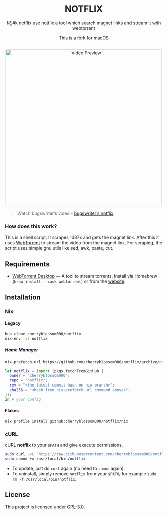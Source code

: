 <h1 align="center">NOTFLIX</h1>
<p align="center">f@#k netflix use notflix a tool which search magnet links and stream it with webtorrent</p>
<p align="center">This is a fork for macOS</p>

##
<p align="center">
<img src="./preview.gif" alt="Video Preview" width="500px">
</p>

> Watch bugswriter’s video - [bugswriter’s notflix](https://youtu.be/RFJCL9C46Mc)

### How does this work?

This is a shell script. It scrapes 1337x and gets the magnet link.
After this it uses [WebTorrent](https://webtorrent.io/) to stream the video from the magnet link.
For scraping, the script uses simple gnu utils like sed, awk, paste, cut.

## Requirements

- [WebTorrent Desktop][webtorrent-desktop] — A tool to stream torrents. Install via Homebrew
  (`brew install --cask webtorrent`) or from the [website][webtorrent-desktop].

## Installation

### Nix

#### Legacy

```sh
hub clone cherryblossom000/notflix
nix-env -if notflix
```

##### Home Manager

```sh
nix-prefetch-url https://github.com/cherryblossom000/notflix/archive/nix.tar.gz
```

```nix
let notflix = import (pkgs.fetchFromGitHub {
  owner = "cherryblossom000";
  repo = "notflix";
  rev = "<the latest commit hash on nix branch>";
  sha256 = "<hash from nix-prefetch-url command above>";
});
in # your config
```

#### Flakes

```sh
nix profile install github:cherryblossom000/notflix/nix
```

### cURL

cURL **notflix** to your `$PATH` and give execute permissions.

```sh
sudo curl -sL "https://raw.githubusercontent.com/cherryblossom000/notflix/master/notflix" -o /usr/local/bin/notflix
sudo chmod +x /usr/local/bin/notflix
```
- To update, just do `curl` again (no need to `chmod` again).
- To uninstall, simply remove `notflix` from your `$PATH`, for example `sudo rm -f /usr/local/bin/notflix`.

## License
This project is licensed under [GPL-3.0](./LICENSE).

[webtorrent-desktop]: https://webtorrent.io/desktop
